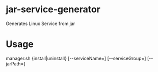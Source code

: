 # jar-service-generator
Generates Linux Service from jar

# Usage
manager.sh {install|uninstall} [--serviceName=<name>] [--serviceGroup=<name>] [--jarPath=<path>]
